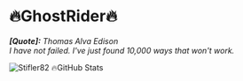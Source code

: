 # 🔥GhostRider🔥
***[Quote]:*** _Thomas Alva Edison <br> I have not failed. I've just found 10,000 ways that won't work._



<!--
**⚡hostRider/hostRider⚡r** is a ✨ _special_ ✨ repository because its `README.md` (this file) appears on your GitHub profile.

Here are some ideas to get you started:

- 🔭 I’m currently working on ...
- 🌱 I’m currently learning ...
- 👯 I’m looking to collaborate on ...
- 🤔 I’m looking for help with ...
- 💬 Ask me about ...
- 📫 How to reach me: ...
- 😄 Pronouns: ...
- ⚡ Fun fact: ...
-->

![Stifler82 🔥GitHub Stats](https://github-readme-stats.vercel.app/api?username=Stifler82&show_icons=true&theme=radical)
